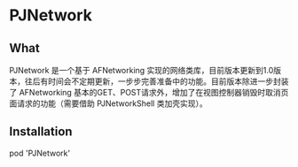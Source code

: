 # PJNetwork

## What
PJNetwork 是一个基于 AFNetworking 实现的网络类库，目前版本更新到1.0版本，往后有时间会不定期更新，一步步完善准备中的功能。目前版本除进一步封装了 AFNetworking 基本的GET、POST请求外，增加了在视图控制器销毁时取消页面请求的功能（需要借助 PJNetworkShell 类加壳实现）。



## Installation
pod 'PJNetwork'

